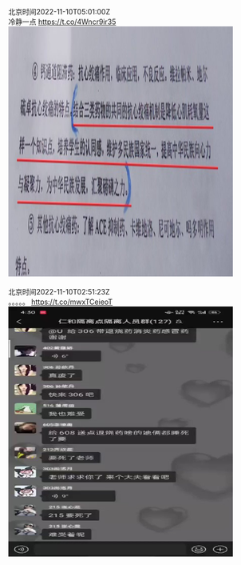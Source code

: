 北京时间2022-11-10T05:01:00Z<br>冷静一点 https://t.co/4Wncr9ir35<br><img src='/temp/image/2022/o-Month-11/1590449398491791361_0.jpg' width='450' height='500'><br><br>北京时间2022-11-10T02:51:23Z<br>。。。。。 https://t.co/mwxTCeieoT<br><img src='/temp/video/2022/o-Month-11/p-Day-10/whyyoutouzhele/1590416781486628864_0.jpg' width='450' height='500'><br><br>